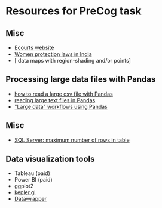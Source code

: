 # Resources for PreCog task

## Misc
- [Ecourts website](https://services.ecourts.gov.in/ecourtindia_v6/?p=home/index&app_token=130ec7f3ce3c9738bb9fd9ff57c6764fe578d8739c08125c5aa0ac919c9a6f57)
- [Women protection laws in India](https://www.legalserviceindia.com/legal/article-4101-women-protection-in-india.html)
- [ data maps with region-shading and/or points]

## Processing large data files with Pandas
- [how to read a large csv file with Pandas](https://stackoverflow.com/questions/25962114/how-do-i-read-a-large-csv-file-with-pandas)
- [reading large text files in Pandas](https://stackoverflow.com/questions/23411619/reading-large-text-files-with-pandas)
- ["Large data" workflows using Pandas](https://stackoverflow.com/questions/14262433/large-data-workflows-using-pandas)

## Misc
- [SQL Server: maximum number of rows in table](https://stackoverflow.com/questions/759244/sql-server-the-maximum-number-of-rows-in-table)

## Data visualization tools
- Tableau (paid)
- Power BI (paid)
- ggplot2
- [kepler.gl](https://kepler.gl/)
- [Datawrapper](https://www.datawrapper.de/)
